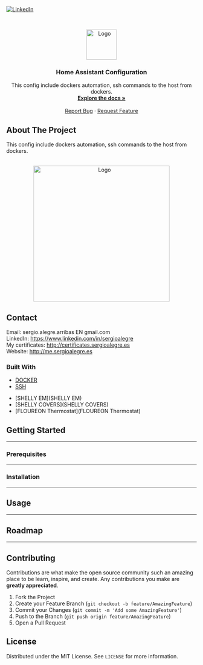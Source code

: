   
<!--
REEMPLAZAR: Buscador-Ajax-similar-a-Google, TITULO, DESCRIPCION, DESCRIPCION2, DEMO, TECNOLOGIAS
-->
[![LinkedIn][linkedin-shield]][linkedin-url]

<!-- PROJECT LOGO -->
<br />
<p align="center">
  <a href="https://github.com/sergioalegre/Home-Assistant-Config">
    <img src="http://sergioalegre.es/logo.JPG" alt="Logo" width="80" height="80">
  </a>

  <h3 align="center"><!-- TITULO -->Home Assistant Configuration</h3>

  <p align="center">
    <!-- DESCRIPCION -->This config include dockers automation, ssh commands to the host from dockers.
    <br />
    <a href="https://github.com/sergioalegre/Home-Assistant-Config"><strong>Explore the docs »</strong></a>
    <br />
    <br />
    <a href="https://github.com/sergioalegre/Home-Assistant-Config/issues">Report Bug</a>
    ·
    <a href="https://github.com/sergioalegre/Home-Assistant-Config/issues">Request Feature</a>
  </p>
</p>

## About The Project
<!-- DESCRIPCION2 --> <!-- DEMO -->
This config include dockers automation, ssh commands to the host from dockers.
<br><br>
<p align="center">
  <a href="https://github.com/sergioalegre/Home-Assistant-Config">
    <img src="http://sergioalegre.es/Programacion/_BuscadorAJAX/captura.PNG" alt="Logo" width="360" height="">
  </a>
</p>

## Contact
Email: sergio.alegre.arribas EN gmail.com
<br>
LinkedIn: https://www.linkedin.com/in/sergioalegre
<br>
My certificates: http://certificates.sergioalegre.es
<br>
Website: http://me.sergioalegre.es

### Built With
<!-- TECNOLOGIAS -->
* [DOCKER](DOCKER)
* [SSH](SSH)
<!-- INTEGRACIONES -->
* [SHELLY EM](SHELLY EM)
* [SHELLY COVERS](SHELLY COVERS)
* [FLOUREON Thermostat](FLOUREON Thermostat)

## Getting Started
---

### Prerequisites
---

### Installation
---

## Usage
---

## Roadmap
---

## Contributing
Contributions are what make the open source community such an amazing place to be learn, inspire, and create. Any contributions you make are **greatly appreciated**.

1. Fork the Project
2. Create your Feature Branch (`git checkout -b feature/AmazingFeature`)
3. Commit your Changes (`git commit -m 'Add some AmazingFeature'`)
4. Push to the Branch (`git push origin feature/AmazingFeature`)
5. Open a Pull Request

## License
Distributed under the MIT License. See `LICENSE` for more information.


[linkedin-shield]: https://img.shields.io/badge/-LinkedIn-black.svg?style=flat-square&logo=linkedin&colorB=555
[linkedin-url]: https://linkedin.com/in/sergioalegre